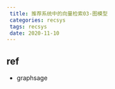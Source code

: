 ```yaml
---
 title: 推荐系统中的向量检索03-图模型
 categories: recsys
 tags: recsys
 date: 2020-11-10
---
```


## ref

- graphsage